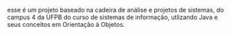 <p>esse é um projeto baseado na cadeira de análise e projetos de sistemas, do campus 4 da UFPB do curso de sistemas de informação, utlizando Java e seus conceitos em Orientação à Objetos.</p>
